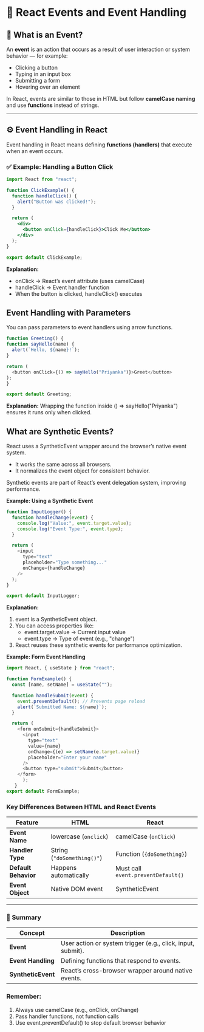 # 🧠 React Events and Event Handling

## 🎯 What is an Event?

An **event** is an action that occurs as a result of user interaction or system behavior — for example:
- Clicking a button
- Typing in an input box
- Submitting a form
- Hovering over an element

In React, events are similar to those in HTML but follow **camelCase naming** and use **functions** instead of strings.

---

## ⚙️ Event Handling in React

Event handling in React means defining **functions (handlers)** that execute when an event occurs.

### ✅ Example: Handling a Button Click

```jsx
import React from "react";

function ClickExample() {
  function handleClick() {
    alert("Button was clicked!");
  }

  return (
    <div>
      <button onClick={handleClick}>Click Me</button>
    </div>
  );
}

export default ClickExample;
```
**Explanation:**
 - onClick → React’s event attribute (uses camelCase)
 - handleClick → Event handler function
 - When the button is clicked, handleClick() executes

 ## Event Handling with Parameters
  You can pass parameters to event handlers using arrow functions.
  ```js
  function Greeting() {
  function sayHello(name) {
    alert(`Hello, ${name}!`);
  }

  return (
    <button onClick={() => sayHello("Priyanka")}>Greet</button>
  );
}

export default Greeting;
```
**Explanation:**
  Wrapping the function inside () => sayHello("Priyanka") ensures it runs only when clicked.

## What are Synthetic Events?
 React uses a SyntheticEvent wrapper around the browser’s native event system.

  - It works the same across all browsers.
  - It normalizes the event object for consistent behavior.

Synthetic events are part of React’s event delegation system, improving performance.

**Example: Using a Synthetic Event**
```js
function InputLogger() {
  function handleChange(event) {
    console.log("Value:", event.target.value);
    console.log("Event Type:", event.type);
  }

  return (
    <input
      type="text"
      placeholder="Type something..."
      onChange={handleChange}
    />
  );
}

export default InputLogger;
```

**Explanation:**
  1. event is a SyntheticEvent object.
  2. You can access properties like:
     - event.target.value → Current input value
     - event.type → Type of event (e.g., "change")
  3. React reuses these synthetic events for performance optimization.

**Example: Form Event Handling**
```js
import React, { useState } from "react";

function FormExample() {
  const [name, setName] = useState("");

  function handleSubmit(event) {
    event.preventDefault(); // Prevents page reload
    alert(`Submitted Name: ${name}`);
  }

  return (
    <form onSubmit={handleSubmit}>
      <input
        type="text"
        value={name}
        onChange={(e) => setName(e.target.value)}
        placeholder="Enter your name"
      />
      <button type="submit">Submit</button>
    </form>
      );
   }
export default FormExample;
```
### Key Differences Between HTML and React Events

| Feature          | HTML                       | React                              |
| ---------------- | -------------------------- | ---------------------------------- |
| **Event Name**       | lowercase (`onclick`)      | camelCase (`onClick`)              |
| **Handler Type**     | String (`"doSomething()"`) | Function (`{doSomething}`)         |
| **Default Behavior** | Happens automatically      | Must call `event.preventDefault()` |
| **Event Object**     | Native DOM event           | SyntheticEvent                     |

---

### 🔹 Summary
| Concept            | Description                                                 |
| ------------------ | ----------------------------------------------------------- |
| **Event**          | User action or system trigger (e.g., click, input, submit). |
| **Event Handling** | Defining functions that respond to events.                  |
| **SyntheticEvent** | React’s cross-browser wrapper around native events.         |

### Remember:
  1. Always use camelCase (e.g., onClick, onChange)
  2. Pass handler functions, not function calls
  3. Use event.preventDefault() to stop default browser behavior